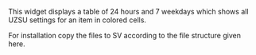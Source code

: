 This widget displays a table of 24 hours and 7 weekdays which shows all UZSU settings for an item in colored cells.

For installation copy the files to SV according to the file structure given here.

